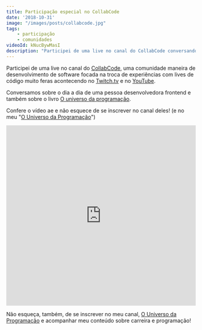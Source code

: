 ```yaml
---
title: Participação especial no CollabCode
date: '2018-10-31'
image: "/images/posts/collabcode.jpg"
tags:
    - participação
    - comunidades
videoId: kNucBywMasI
description: "Participei de uma live no canal do CollabCode conversando sobre o dia a dia da pessoa desenvolvedora frontend e também sobre meu livro O universo da programação."
---
```

Participei de uma live no canal do [CollabCode](https://collabcode.training/), uma comunidade maneira de desenvolvimento de software focada na troca de experiências com lives de código muito feras acontecendo no [Twitch.tv](https://www.twitch.tv/marcobrunobr) e no [YouTube](https://www.youtube.com/c/collabcode).

Conversamos sobre o dia a dia de uma pessoa desenvolvedora frontend e também sobre o livro [O universo da programação](https://www.casadocodigo.com.br/products/livro-universo-programacao).

Confere o vídeo ae e não esquece de se inscrever no canal deles! (e no meu "[O Universo da Programação](https://www.youtube.com/channel/UCWrqsnPLl6aRX0ECUmPaZEw)")

<iframe src="https://www.youtube.com/embed/{{videoId}}" width="100%" height="480px" frameborder="0" scrolling="no" allowfullscreen></iframe>

Não esqueça, também, de se inscrever no meu canal, [O Universo da Programação](https://www.youtube.com/channel/UCWrqsnPLl6aRX0ECUmPaZEw) e acompanhar meu conteúdo sobre carreira e programação!
